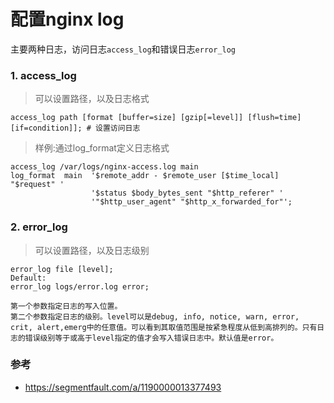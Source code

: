 配置nginx log
==

主要两种日志，访问日志`access_log`和错误日志`error_log`

### 1. access_log

> 可以设置路径，以及日志格式
```
access_log path [format [buffer=size] [gzip[=level]] [flush=time] [if=condition]]; # 设置访问日志
```

> 样例:通过log_format定义日志格式
```
access_log /var/logs/nginx-access.log main
log_format  main  '$remote_addr - $remote_user [$time_local] "$request" '
                  '$status $body_bytes_sent "$http_referer" '
                  '"$http_user_agent" "$http_x_forwarded_for"';
```

### 2. error_log

> 可以设置路径，以及日志级别
```
error_log file [level];
Default:    
error_log logs/error.log error;
```

```
第一个参数指定日志的写入位置。
第二个参数指定日志的级别。level可以是debug, info, notice, warn, error, crit, alert,emerg中的任意值。可以看到其取值范围是按紧急程度从低到高排列的。只有日志的错误级别等于或高于level指定的值才会写入错误日志中。默认值是error。
```

### 参考
- https://segmentfault.com/a/1190000013377493
